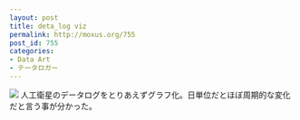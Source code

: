 ```yaml
---
layout: post
title: deta_log viz
permalink: http://moxus.org/755
post_id: 755
categories: 
- Data Art
- テータロガー
---
```


[![](/images/result00.jpg)](/images/result00.jpg)
人工衛星のデータログをとりあえずグラフ化。日単位だとほぼ周期的な変化だと言う事が分かった。